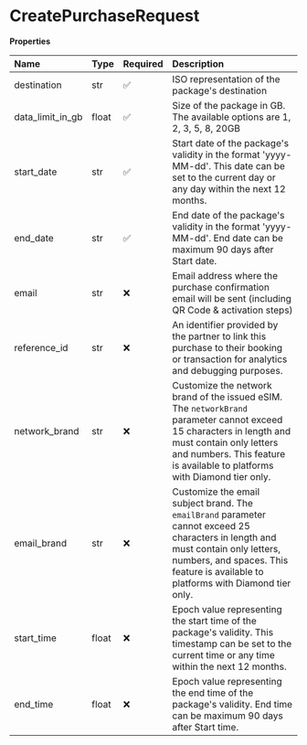 # CreatePurchaseRequest

**Properties**

| Name             | Type  | Required | Description                                                                                                                                                                                                                  |
| :--------------- | :---- | :------- | :--------------------------------------------------------------------------------------------------------------------------------------------------------------------------------------------------------------------------- |
| destination      | str   | ✅       | ISO representation of the package's destination                                                                                                                                                                              |
| data_limit_in_gb | float | ✅       | Size of the package in GB. The available options are 1, 2, 3, 5, 8, 20GB                                                                                                                                                     |
| start_date       | str   | ✅       | Start date of the package's validity in the format 'yyyy-MM-dd'. This date can be set to the current day or any day within the next 12 months.                                                                               |
| end_date         | str   | ✅       | End date of the package's validity in the format 'yyyy-MM-dd'. End date can be maximum 90 days after Start date.                                                                                                             |
| email            | str   | ❌       | Email address where the purchase confirmation email will be sent (including QR Code & activation steps)                                                                                                                      |
| reference_id     | str   | ❌       | An identifier provided by the partner to link this purchase to their booking or transaction for analytics and debugging purposes.                                                                                            |
| network_brand    | str   | ❌       | Customize the network brand of the issued eSIM. The `networkBrand` parameter cannot exceed 15 characters in length and must contain only letters and numbers. This feature is available to platforms with Diamond tier only. |
| email_brand      | str   | ❌       | Customize the email subject brand. The `emailBrand` parameter cannot exceed 25 characters in length and must contain only letters, numbers, and spaces. This feature is available to platforms with Diamond tier only.       |
| start_time       | float | ❌       | Epoch value representing the start time of the package's validity. This timestamp can be set to the current time or any time within the next 12 months.                                                                      |
| end_time         | float | ❌       | Epoch value representing the end time of the package's validity. End time can be maximum 90 days after Start time.                                                                                                           |
